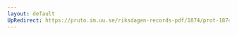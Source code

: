 ```yaml
---
layout: default
UpRedirect: https://pruto.im.uu.se/riksdagen-records-pdf/1874/prot-1874--ak--326/prot-1874--ak--326_012.pdf
---
```

